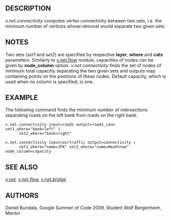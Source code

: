 ## DESCRIPTION

*v.net.connectivity* computes vertex connectivity between two sets, i.e.
the minimum number of vertices whose removal would separate two given
sets.

## NOTES

Two sets (*set1* and *set2*) are specified by respective **layer**,
**where** and **cats** parameters. Similarly to
[v.net.flow](v.net.flow.md) module, capacities of nodes can be given by
**node_column** option. *v.net.connectivity* finds the set of nodes of
minimum total capacitiy separating the two given sets and outputs map
containing points on the positions of these nodes. Default capacity,
which is used when no column is specified, is one.

## EXAMPLE

The following command finds the minimum number of intersections
separating roads on the left bank from roads on the right bank.

```shell
v.net.connectivity input=roads output=roads_conn set1_where="bank=left" \
      set2_where="bank=right"
```

```shell
v.net.connectivity input=airtraffic output=connectivity \
      set1_where="name=JFK" set2_where="name=Heathrow" node_column=capacity
```

## SEE ALSO

*[v.net](v.net.md), [v.net.flow](v.net.flow.md),
[v.net.bridge](v.net.bridge.md)*

## AUTHORS

Daniel Bundala, Google Summer of Code 2009, Student
Wolf Bergenheim, Mentor
